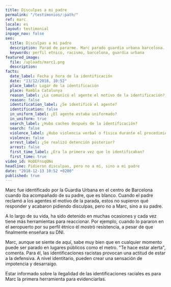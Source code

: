 ```yaml
---
title: Disculpas a mi padre
permalink: "/testimonios/:path/"
ref: marc
locale: es
layout: testimonial
inpage_nav: false
seo:
  title: Disculpas a mi padre
  description: Parad de pararme. Marc parado guardia urbana barcelona.
  keywords: perfil etnico, racismo, barcelona, guardia urbana
featured_image:
  file: /uploads/marc1.png
  description: 
facts:
  date_label: Fecha y hora de la identificación
  date: "13/12/2018, 10:52"
  place_label: Lugar de la identificación
  place: Rambla Catalunya
  reason_label: ¿Le comunicó el agente el motivo de la identificación?
  reason: false
  identification_label: ¿Se identificó el agente?
  identification: false
  in_uniform_label: ¿El agente estaba uniformado?
  in_uniform: true
  search_label: ¿Hubo cacheo después de la identificación?
  search: false
  violence_label: ¿Hubo violencia verbal o física durante el procedimiento de identificación y registro?
  violence: false
  arrest_label: ¿Se realizó detención posterior?
  arrest: false
  first_time_label: ¿Era la primera vez que lo identificaban?
  first_time: true
video_id: HoDEFnsqQNs
headline: Pidieron disculpas, pero no a mí, sino a mi padre
date: "2018-12-13 10:52 +0200"
published: true
---
```

Marc fue identificado por la Guardia Urbana en el centro de Barcelona cuando iba acompañado de su padre, que es blanco. Cuando el padre reclamó a los agentes el motivo de la parada, estos no supieron qué responder y acabaron pidiendo disculpas, pero no a Marc, sino a su padre.

A lo largo de su vida, ha sido detenido en muchas ocasiones y cada vez tiene más herramientas para reaccionar. Por ejemplo, cuando lo pararon en el aeropuerto por su perfil étnico él mostró resistencia, a pesar de que finalmente enseñara su DNI.

Marc, aunque se siente de aquí, sabe muy bien que en cualquier momento puede ser parado en lugares públicos como el metro. "Te hace estar alerta", comenta. Para él, las identificaciones racistas provocan una actitud de estar a la defensiva. A nivel identitario, pueden crear una sensación de impotencia y desarraigo.

Estar informado sobre la ilegalidad de las identificaciones raciales es para Marc la primera herramienta para evidenciarlas.
